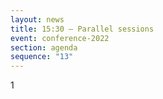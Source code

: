 ```yaml
---
layout: news
title: 15:30 – Parallel sessions
event: conference-2022
section: agenda
sequence: "13"
---
```

1